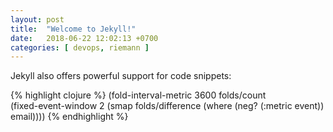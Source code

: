 ```yaml
---
layout: post
title:  "Welcome to Jekyll!"
date:   2018-06-22 12:02:13 +0700
categories: [ devops, riemann ]
---
```


Jekyll also offers powerful support for code snippets:

{% highlight clojure %}
(fold-interval-metric 3600 folds/count                        
  (fixed-event-window 2
    (smap folds/difference
          (where (neg? (:metric event))
                 email))))
{% endhighlight %}
